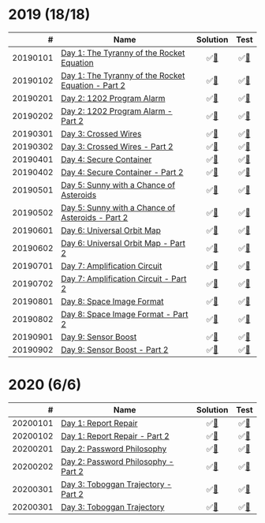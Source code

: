 # 2019 (18/18)

|        # | Name                                                           | Solution                             | Test                              |
|---------:|----------------------------------------------------------------|:------------------------------------:|:---------------------------------:|
| 20190101 | [Day 1: The Tyranny of the Rocket Equation][20190101]          | &#9989;[&#128190;][20190101solution] | &#9989;[&#128190;][20190101tests] |
| 20190102 | [Day 1: The Tyranny of the Rocket Equation - Part 2][20190102] | &#9989;[&#128190;][20190102solution] | &#9989;[&#128190;][20190102tests] |
| 20190201 | [Day 2: 1202 Program Alarm][20190201]                          | &#9989;[&#128190;][20190201solution] | &#9989;[&#128190;][20190201tests] |
| 20190202 | [Day 2: 1202 Program Alarm - Part 2][20190202]                 | &#9989;[&#128190;][20190202solution] | &#9989;[&#128190;][20190202tests] |
| 20190301 | [Day 3: Crossed Wires][20190301]                               | &#9989;[&#128190;][20190301solution] | &#9989;[&#128190;][20190301tests] |
| 20190302 | [Day 3: Crossed Wires - Part 2][20190302]                      | &#9989;[&#128190;][20190302solution] | &#9989;[&#128190;][20190302tests] |
| 20190401 | [Day 4: Secure Container][20190401]                            | &#9989;[&#128190;][20190401solution] | &#9989;[&#128190;][20190401tests] |
| 20190402 | [Day 4: Secure Container - Part 2][20190402]                   | &#9989;[&#128190;][20190402solution] | &#9989;[&#128190;][20190402tests] |
| 20190501 | [Day 5: Sunny with a Chance of Asteroids][20190501]            | &#9989;[&#128190;][20190501solution] | &#9989;[&#128190;][20190501tests] |
| 20190502 | [Day 5: Sunny with a Chance of Asteroids - Part 2][20190502]   | &#9989;[&#128190;][20190502solution] | &#9989;[&#128190;][20190502tests] |
| 20190601 | [Day 6: Universal Orbit Map][20190601]                         | &#9989;[&#128190;][20190601solution] | &#9989;[&#128190;][20190601tests] |
| 20190602 | [Day 6: Universal Orbit Map - Part 2][20190602]                | &#9989;[&#128190;][20190602solution] | &#9989;[&#128190;][20190602tests] |
| 20190701 | [Day 7: Amplification Circuit][20190701]                       | &#9989;[&#128190;][20190701solution] | &#9989;[&#128190;][20190701tests] |
| 20190702 | [Day 7: Amplification Circuit - Part 2][20190702]              | &#9989;[&#128190;][20190702solution] | &#9989;[&#128190;][20190702tests] |
| 20190801 | [Day 8: Space Image Format][20190801]                          | &#9989;[&#128190;][20190801solution] | &#9989;[&#128190;][20190801tests] |
| 20190802 | [Day 8: Space Image Format - Part 2][20190802]                 | &#9989;[&#128190;][20190802solution] | &#9989;[&#128190;][20190802tests] |
| 20190901 | [Day 9: Sensor Boost][20190901]                                | &#9989;[&#128190;][20190901solution] | &#9989;[&#128190;][20190901tests] |
| 20190902 | [Day 9: Sensor Boost - Part 2][20190902]                       | &#9989;[&#128190;][20190902solution] | &#9989;[&#128190;][20190902tests] |

[20190101]: https://adventofcode.com/2019/day/1
[20190102]: https://adventofcode.com/2019/day/1#part2
[20190201]: https://adventofcode.com/2019/day/2
[20190202]: https://adventofcode.com/2019/day/2#part2
[20190301]: https://adventofcode.com/2019/day/3
[20190302]: https://adventofcode.com/2019/day/3#part2
[20190401]: https://adventofcode.com/2019/day/4
[20190402]: https://adventofcode.com/2019/day/4#part2
[20190501]: https://adventofcode.com/2019/day/5
[20190502]: https://adventofcode.com/2019/day/5#part2
[20190601]: https://adventofcode.com/2019/day/6
[20190602]: https://adventofcode.com/2019/day/6#part2
[20190701]: https://adventofcode.com/2019/day/7
[20190702]: https://adventofcode.com/2019/day/7#part2
[20190801]: https://adventofcode.com/2019/day/8
[20190802]: https://adventofcode.com/2019/day/8#part2
[20190901]: https://adventofcode.com/2019/day/9
[20190902]: https://adventofcode.com/2019/day/9#part2

[20190101solution]: src/main/java/org/ck/adventofcode/year2019/day1/Part1.java
[20190102solution]: src/main/java/org/ck/adventofcode/year2019/day1/Part2.java
[20190201solution]: src/main/java/org/ck/adventofcode/year2019/day2/Part1.java
[20190202solution]: src/main/java/org/ck/adventofcode/year2019/day2/Part2.java
[20190301solution]: src/main/java/org/ck/adventofcode/year2019/day3/Part1.java
[20190302solution]: src/main/java/org/ck/adventofcode/year2019/day3/Part2.java
[20190401solution]: src/main/java/org/ck/adventofcode/year2019/day4/Part1.java
[20190402solution]: src/main/java/org/ck/adventofcode/year2019/day4/Part2.java
[20190501solution]: src/main/java/org/ck/adventofcode/year2019/day5/Part1.java
[20190502solution]: src/main/java/org/ck/adventofcode/year2019/day5/Part2.java
[20190601solution]: src/main/java/org/ck/adventofcode/year2019/day6/Part1.java
[20190602solution]: src/main/java/org/ck/adventofcode/year2019/day6/Part2.java
[20190701solution]: src/main/java/org/ck/adventofcode/year2019/day7/Part1.java
[20190702solution]: src/main/java/org/ck/adventofcode/year2019/day7/Part2.java
[20190801solution]: src/main/java/org/ck/adventofcode/year2019/day8/Part1.java
[20190802solution]: src/main/java/org/ck/adventofcode/year2019/day8/Part2.java
[20190901solution]: src/main/java/org/ck/adventofcode/year2019/day9/Part1.java
[20190902solution]: src/main/java/org/ck/adventofcode/year2019/day9/Part2.java

[20190101tests]: src/test/java/org/ck/adventofcode/year2019/day1/Part1Test.java
[20190102tests]: src/test/java/org/ck/adventofcode/year2019/day1/Part2Test.java
[20190201tests]: src/test/java/org/ck/adventofcode/year2019/day2/Part1Test.java
[20190202tests]: src/test/java/org/ck/adventofcode/year2019/day2/Part2Test.java
[20190301tests]: src/test/java/org/ck/adventofcode/year2019/day3/Part1Test.java
[20190302tests]: src/test/java/org/ck/adventofcode/year2019/day3/Part2Test.java
[20190401tests]: src/test/java/org/ck/adventofcode/year2019/day4/Part1Test.java
[20190402tests]: src/test/java/org/ck/adventofcode/year2019/day4/Part2Test.java
[20190501tests]: src/test/java/org/ck/adventofcode/year2019/day5/Part1Test.java
[20190502tests]: src/test/java/org/ck/adventofcode/year2019/day5/Part2Test.java
[20190601tests]: src/test/java/org/ck/adventofcode/year2019/day6/Part1Test.java
[20190602tests]: src/test/java/org/ck/adventofcode/year2019/day6/Part2Test.java
[20190701tests]: src/test/java/org/ck/adventofcode/year2019/day7/Part1Test.java
[20190702tests]: src/test/java/org/ck/adventofcode/year2019/day7/Part2Test.java
[20190801tests]: src/test/java/org/ck/adventofcode/year2019/day8/Part1Test.java
[20190802tests]: src/test/java/org/ck/adventofcode/year2019/day8/Part2Test.java
[20190901tests]: src/test/java/org/ck/adventofcode/year2019/day9/Part1Test.java
[20190902tests]: src/test/java/org/ck/adventofcode/year2019/day9/Part2Test.java

# 2020 (6/6)

|        # | Name                                            | Solution                             | Test                              |
|---------:|-------------------------------------------------|:------------------------------------:|:---------------------------------:|
| 20200101 | [Day 1: Report Repair][20200101]                | &#9989;[&#128190;][20200101solution] | &#9989;[&#128190;][20200101tests] |
| 20200102 | [Day 1: Report Repair - Part 2][20200102]       | &#9989;[&#128190;][20200102solution] | &#9989;[&#128190;][20200102tests] |
| 20200201 | [Day 2: Password Philosophy][20200201]          | &#9989;[&#128190;][20200201solution] | &#9989;[&#128190;][20200201tests] |
| 20200202 | [Day 2: Password Philosophy - Part 2][20200202] | &#9989;[&#128190;][20200202solution] | &#9989;[&#128190;][20200202tests] |
| 20200301 | [Day 3: Toboggan Trajectory - Part 2][20200301] | &#9989;[&#128190;][20200301solution] | &#9989;[&#128190;][20200301tests] |
| 20200301 | [Day 3: Toboggan Trajectory][20200301]          | &#9989;[&#128190;][20200301solution] | &#9989;[&#128190;][20200301tests] |

[20200101]: https://adventofcode.com/2020/day/1
[20200102]: https://adventofcode.com/2020/day/1#part2
[20200201]: https://adventofcode.com/2020/day/2
[20200202]: https://adventofcode.com/2020/day/2#part2
[20200301]: https://adventofcode.com/2020/day/3#part2
[20200301]: https://adventofcode.com/2020/day/3

[20200101solution]: src/main/java/org/ck/adventofcode/year2020/day1/Part1.java
[20200102solution]: src/main/java/org/ck/adventofcode/year2020/day1/Part2.java
[20200201solution]: src/main/java/org/ck/adventofcode/year2020/day2/Part1.java
[20200202solution]: src/main/java/org/ck/adventofcode/year2020/day2/Part2.java
[20200301solution]: src/main/java/org/ck/adventofcode/year2020/day3/Part2.java
[20200301solution]: src/main/java/org/ck/adventofcode/year2020/day3/Part1.java

[20200101tests]: src/test/java/org/ck/adventofcode/year2020/day1/Part1Test.java
[20200102tests]: src/test/java/org/ck/adventofcode/year2020/day1/Part2Test.java
[20200201tests]: src/test/java/org/ck/adventofcode/year2020/day2/Part1Test.java
[20200202tests]: src/test/java/org/ck/adventofcode/year2020/day2/Part2Test.java
[20200301tests]: src/test/java/org/ck/adventofcode/year2020/day3/Part2Test.java
[20200301tests]: src/test/java/org/ck/adventofcode/year2020/day3/Part1Test.java

